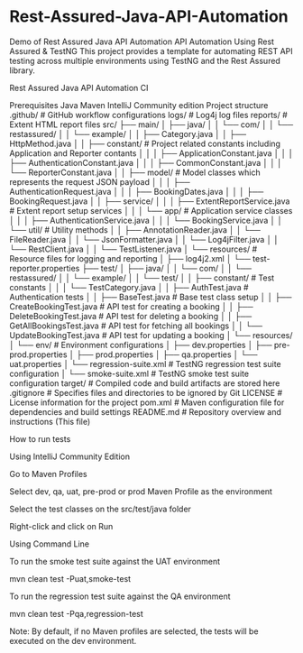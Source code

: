 # Rest-Assured-Java-API-Automation
Demo of Rest Assured Java API Automation
API Automation Using Rest Assured & TestNG
This project provides a template for automating REST API testing across multiple environments using TestNG and the Rest Assured library.

Rest Assured Java API Automation CI

Prerequisites
Java
Maven
IntelliJ Community edition
Project structure
.github/                                              # GitHub workflow configurations
logs/                                                 # Log4j log files
reports/                                              # Extent HTML report files
src/
├── main/
│   ├── java/
│   │   └── com/
│   │       └── restassured/
│   │           └── example/
│   │               ├── Category.java
│   │               ├── HttpMethod.java
│   │               ├── constant/                     # Project related constants including Application and Reporter contants
│   │               │   ├── ApplicationConstant.java
│   │               │   ├── AuthenticationConstant.java
│   │               │   ├── CommonConstant.java
│   │               │   └── ReporterConstant.java
│   │               ├── model/                        # Model classes which represents the request JSON payload
│   │               │   ├── AuthenticationRequest.java
│   │               │   ├── BookingDates.java
│   │               │   ├── BookingRequest.java
│   │               ├── service/
│   │               │   ├── ExtentReportService.java  # Extent report setup services
│   │               │   └── app/                      # Application service classes
│   │               │       ├── AuthenticationService.java
│   │               │       └── BookingService.java
│   │               └── util/                         # Utility methods
│   │                   ├── AnnotationReader.java
│   │                   └── FileReader.java
│   │                   └── JsonFormatter.java
│   │                   └── Log4jFilter.java
│   │                   └── RestClient.java
│   │                   └── TestListener.java
│   └── resources/                                    # Resource files for logging and reporting
│       ├── log4j2.xml
│       └── test-reporter.properties
├── test/
│   ├── java/
│   │   └── com/
│   │       └── restassured/
│   │           └── example/
│   │               └── test/
│   │                   ├── constant/                     # Test constants
│   │                   │   └── TestCategory.java
│   │                   ├── AuthTest.java                 # Authentication tests
│   │                   ├── BaseTest.java                 # Base test class setup
│   │                   ├── CreateBookingTest.java        # API test for creating a booking
│   │                   ├── DeleteBookingTest.java        # API test for deleting a booking
│   │                   ├── GetAllBookingsTest.java       # API test for fetching all bookings
│   │                   └── UpdateBookingTest.java        # API test for updating a booking
│   └── resources/
│       └── env/                                          # Environment configurations
│           ├── dev.properties
│           ├── pre-prod.properties
│           ├── prod.properties
│           ├── qa.properties
│           └── uat.properties
│       └── regression-suite.xml                          # TestNG regression test suite configuration
│       └── smoke-suite.xml                               # TestNG smoke test suite configuration
target/                                                   # Compiled code and build artifacts are stored here
.gitignore                                                # Specifies files and directories to be ignored by Git
LICENSE                                                   # License information for the project
pom.xml                                                   # Maven configuration file for dependencies and build settings
README.md                                                 # Repository overview and instructions (This file)

How to run tests

Using IntelliJ Community Edition

Go to Maven Profiles

Select dev, qa, uat, pre-prod or prod Maven Profile as the environment

Select the test classes on the src/test/java folder

Right-click and click on Run

Using Command Line

To run the smoke test suite against the UAT environment

mvn clean test -Puat,smoke-test

To run the regression test suite against the QA environment

mvn clean test -Pqa,regression-test

Note: By default, if no Maven profiles are selected, the tests will be executed on the dev environment.
